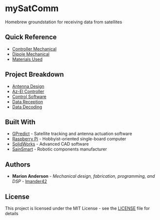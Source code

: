 # mySatComm
Homebrew groundstation for receiving data from satellites

## Quick Reference
* [Controller Mechanical](mechanical/drawings/controller.PDF)
* [Dipole Mechanical](mechanical/drawings/dipole.PDF)
* [Materials Used](BOM.txt)

## Project Breakdown
* [Antenna Design](mechanical/antenna)
* [Az-El Controller](mechanical/controller)
* [Control Software](cmd-n-ctl/)
* [Data Reception](sdr/rx)
* [Data Decoding](sdr/decoder)

## Built With
* [GPredict](http://gpredict.oz9aec.net/) - Satellite tracking and antenna actuation software
* [Raspberry Pi](https://www.raspberrypi.org/) - Hobbyist-oriented single-board computer
* [SolidWorks](https://www.solidworks.com/) - Advanced CAD software 
* [SainSmart](https://www.sainsmart.com) - Robotic components manufacturer

## Authors
* **Marion Anderson** - *Mechanical design, fabrication, programming, and DSP* - [lmander42](https://github.com/lmander42)

## License
This project is licensed under the MIT License - see the [LICENSE](LICENSE.md) file for details
